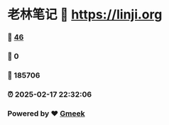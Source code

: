 # 老林笔记 :link: https://linji.org 
### :page_facing_up: [46](https://linji.org/tag.html) 
### :speech_balloon: 0 
### :hibiscus: 185706 
### :alarm_clock: 2025-02-17 22:32:06 
### Powered by :heart: [Gmeek](https://github.com/Meekdai/Gmeek)
